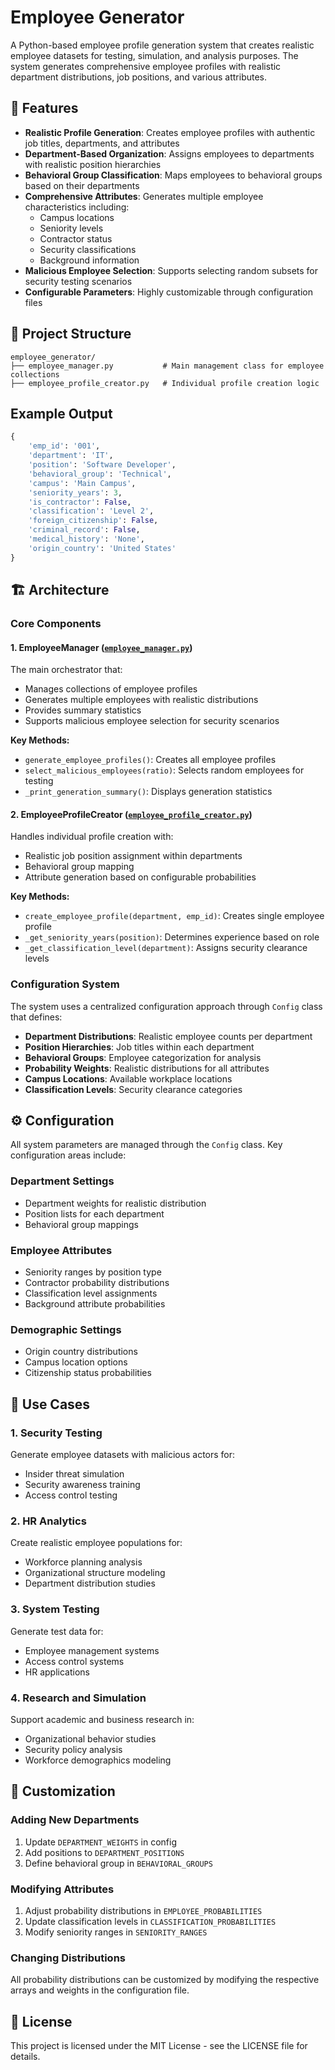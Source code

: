 # Employee Generator

A Python-based employee profile generation system that creates realistic employee datasets for testing, simulation, and analysis purposes. The system generates comprehensive employee profiles with realistic department distributions, job positions, and various attributes.

## 🚀 Features

- **Realistic Profile Generation**: Creates employee profiles with authentic job titles, departments, and attributes
- **Department-Based Organization**: Assigns employees to departments with realistic position hierarchies
- **Behavioral Group Classification**: Maps employees to behavioral groups based on their departments
- **Comprehensive Attributes**: Generates multiple employee characteristics including:
  - Campus locations
  - Seniority levels
  - Contractor status
  - Security classifications
  - Background information
- **Malicious Employee Selection**: Supports selecting random subsets for security testing scenarios
- **Configurable Parameters**: Highly customizable through configuration files

## 📁 Project Structure

```
employee_generator/
├── employee_manager.py           # Main management class for employee collections
├── employee_profile_creator.py   # Individual profile creation logic
```

## Example Output

```python
{
    'emp_id': '001',
    'department': 'IT',
    'position': 'Software Developer',
    'behavioral_group': 'Technical',
    'campus': 'Main Campus',
    'seniority_years': 3,
    'is_contractor': False,
    'classification': 'Level 2',
    'foreign_citizenship': False,
    'criminal_record': False,
    'medical_history': 'None',
    'origin_country': 'United States'
}
```

## 🏗️ Architecture

### Core Components

#### 1. EmployeeManager ([`employee_manager.py`](employee_generator/employee_manager.py))
The main orchestrator that:
- Manages collections of employee profiles
- Generates multiple employees with realistic distributions
- Provides summary statistics
- Supports malicious employee selection for security scenarios

**Key Methods:**
- `generate_employee_profiles()`: Creates all employee profiles
- `select_malicious_employees(ratio)`: Selects random employees for testing
- `_print_generation_summary()`: Displays generation statistics

#### 2. EmployeeProfileCreator ([`employee_profile_creator.py`](employee_generator/employee_profile_creator.py))
Handles individual profile creation with:
- Realistic job position assignment within departments
- Behavioral group mapping
- Attribute generation based on configurable probabilities

**Key Methods:**
- `create_employee_profile(department, emp_id)`: Creates single employee profile
- `_get_seniority_years(position)`: Determines experience based on role
- `_get_classification_level(department)`: Assigns security clearance levels

### Configuration System

The system uses a centralized configuration approach through `Config` class that defines:

- **Department Distributions**: Realistic employee counts per department
- **Position Hierarchies**: Job titles within each department
- **Behavioral Groups**: Employee categorization for analysis
- **Probability Weights**: Realistic distributions for all attributes
- **Campus Locations**: Available workplace locations
- **Classification Levels**: Security clearance categories

## ⚙️ Configuration

All system parameters are managed through the `Config` class. Key configuration areas include:

### Department Settings
- Department weights for realistic distribution
- Position lists for each department
- Behavioral group mappings

### Employee Attributes
- Seniority ranges by position type
- Contractor probability distributions
- Classification level assignments
- Background attribute probabilities

### Demographic Settings
- Origin country distributions
- Campus location options
- Citizenship status probabilities

## 🎯 Use Cases

### 1. Security Testing
Generate employee datasets with malicious actors for:
- Insider threat simulation
- Security awareness training
- Access control testing

### 2. HR Analytics
Create realistic employee populations for:
- Workforce planning analysis
- Organizational structure modeling
- Department distribution studies

### 3. System Testing
Generate test data for:
- Employee management systems
- Access control systems
- HR applications

### 4. Research and Simulation
Support academic and business research in:
- Organizational behavior studies
- Security policy analysis
- Workforce demographics modeling

## 🔧 Customization

### Adding New Departments
1. Update `DEPARTMENT_WEIGHTS` in config
2. Add positions to `DEPARTMENT_POSITIONS`
3. Define behavioral group in `BEHAVIORAL_GROUPS`

### Modifying Attributes
1. Adjust probability distributions in `EMPLOYEE_PROBABILITIES`
2. Update classification levels in `CLASSIFICATION_PROBABILITIES`
3. Modify seniority ranges in `SENIORITY_RANGES`

### Changing Distributions
All probability distributions can be customized by modifying the respective arrays and weights in the configuration file.


## 📝 License

This project is licensed under the MIT License - see the LICENSE file for details.
